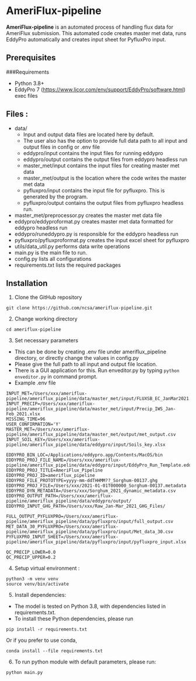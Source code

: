 # AmeriFlux-pipeline

**AmeriFlux-pipeline** is an automated process of handling flux data for AmeriFlux submission.
This automated code creates master met data, runs EddyPro automatically and creates input sheet for PyfluxPro input.

## Prerequisites

###Requirements
- Python 3.8+
- EddyPro 7 (https://www.licor.com/env/support/EddyPro/software.html) exec files

## Files :
- data/
  - Input and output data files are located here by default.
  - The user also has the option to provide full data path to all input and output files in config or .env file
  - eddypro/input contains the input files for running eddypro
  - eddypro/output contains the output files from eddypro headless run
  - master_met/input contains the input files for creating master met data
  - master_met/output is the location where the code writes the master met data
  - pyfluxpro/input contains the input file for pyfluxpro. This is generated by the program.
  - pyfluxpro/output contains the output files from pyfluxpro headless run.
- master_met/preprocessor.py creates the master met data file
- eddypro/eddyproformat.py creates master met data formatted for eddypro headless run
- eddypro/runeddypro.py is responsible for the eddypro headless run
- pyfluxpro/pyfluxproformat.py creates the input excel sheet for pyfluxpro
- utils/data_util.py performs data write operations
- main.py is the main file to run.
- config.py lists all configurations
- requirements.txt lists the required packages

## Installation

1. Clone the GitHub repository
```
git clone https://github.com/ncsa/ameriflux-pipeline.git
```
2. Change working directory
```
cd ameriflux-pipeline
```
3. Set necessary parameters
- This can be done by creating .env file under ameriflux_pipeline directory, or directly change the values in config.py
- Please give the full path to all input and output file location.
- There is a GUI application for this. Run enveditor.py by typing `python enveditor.py` in command prompt.
- Example .env file
```
INPUT_MET=/Users/xxx/ameriflux-pipeline/ameriflux_pipeline/data/master_met/input/FLUXSB_EC_JanMar2021.csv
INPUT_PRECIP=/Users/xxx/ameriflux-pipeline/ameriflux_pipeline/data/master_met/input/Precip_IWS_Jan-Feb_2021.xlsx
MISSING_TIME=96
USER_CONFIRMATION='Y'
MASTER_MET=/Users/xxx/ameriflux-pipeline/ameriflux_pipeline/data/master_met/output/met_output.csv
INPUT_SOIL_KEY=/Users/xxx/ameriflux-pipeline/ameriflux_pipeline/data/eddypro/input/Soils_key.xlsx

EDDYPRO_BIN_LOC=/Applications/eddypro.app/Contents/MacOS/bin
EDDYPRO_PROJ_FILE_NAME=/Users/xxx/ameriflux-pipeline/ameriflux_pipeline/data/eddypro/input/EddyPro_Run_Template.eddypro
EDDYPRO_PROJ_TITLE=AmeriFlux_Pipeline
EDDYPRO_PROJ_ID=ameriflux_pipeline
EDDYPRO_FILE_PROTOTYPE=yyyy-mm-ddTHHMM??_Sorghum-00137.ghg
EDDYPRO_PROJ_FILE=/Users/xxx/2021-01-01T000000_Sorghum-00137.metadata
EDDYPRO_DYN_METADATA=/Users/xxx/Sorghum_2021_dynamic_metadata.csv
EDDYPRO_OUTPUT_PATH=/Users/xxx/ameriflux-pipeline/ameriflux_pipeline/data/eddypro/output/
EDDYPRO_INPUT_GHG_PATH=/Users/xxx/Raw_Jan-Mar_2021_GHG_Files/

FULL_OUTPUT_PYFLUXPRO=/Users/xxx/ameriflux-pipeline/ameriflux_pipeline/data/pyfluxpro/input/full_output.csv
MET_DATA_30_PYFLUXPRO=/Users/xxx/ameriflux-pipeline/ameriflux_pipeline/data/pyfluxpro/input/Met_data_30.csv
PYFLUXPRO_INPUT_SHEET=/Users/xxx/ameriflux-pipeline/ameriflux_pipeline/data/pyfluxpro/input/pyfluxpro_input.xlsx

QC_PRECIP_LOWER=0.0
QC_PRECIP_UPPER=0.2
```
4. Setup virtual environment :
```
python3 -m venv venv
source venv/bin/activate
```

5. Install dependencies: 
- The model is tested on Python 3.8, with dependencies listed in requirements.txt. 
- To install these Python dependencies, please run
```
pip install -r requirements.txt
```
Or if you prefer to use conda,
```
conda install --file requirements.txt
```

6. To run python module with default parameters, please run:
```
python main.py
```
